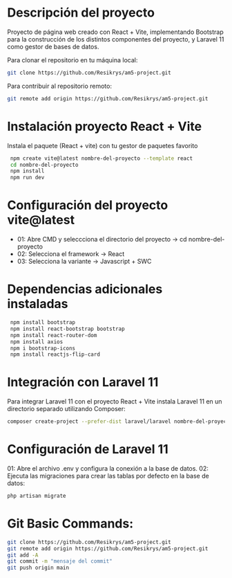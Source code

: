 # Descripción del proyecto

Proyecto de página web creado con React + Vite, implementando Bootstrap para la construcción de los distintos componentes del proyecto, y Laravel 11 como gestor de bases de datos.

Para clonar el repositorio en tu máquina local:

```sh
git clone https://github.com/Resikrys/am5-project.git
```
Para contribuir al repositorio remoto: 

```sh
git remote add origin https://github.com/Resikrys/am5-project.git
```

# Instalación proyecto React + Vite

Instala el paquete (React + vite) con tu gestor de paquetes favorito

```sh
 npm create vite@latest nombre-del-proyecto --template react
 cd nombre-del-proyecto
 npm install
 npm run dev
```

# Configuración del proyecto vite@latest

* 01: Abre CMD y seleccciona el directorio del proyecto -> cd nombre-del-proyecto
* 02: Selecciona el framework -> React
* 03: Selecciona la variante -> Javascript + SWC

# Dependencias adicionales instaladas

```sh
 npm install bootstrap
 npm install react-bootstrap bootstrap
 npm install react-router-dom
 npm install axios
 npm i bootstrap-icons
 npm install reactjs-flip-card
```

# Integración con Laravel 11
Para integrar Laravel 11 con el proyecto React + Vite instala Laravel 11 en un directorio separado utilizando Composer:

```sh
composer create-project --prefer-dist laravel/laravel nombre-del-proyecto-laravel
```

# Configuración de Laravel 11
01: Abre el archivo .env y configura la conexión a la base de datos.
02: Ejecuta las migraciones para crear las tablas por defecto en la base de datos:

```sh
php artisan migrate
```

# Git Basic Commands:
```sh
git clone https://github.com/Resikrys/am5-project.git
git remote add origin https://github.com/Resikrys/am5-project.git
git add -A
git commit -m "mensaje del commit"
git push origin main
```

